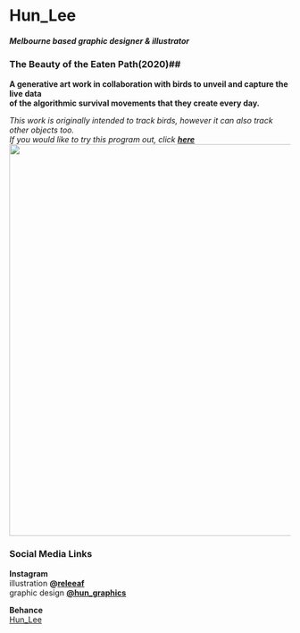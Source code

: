 # Hun_Lee
##### Melbourne based graphic designer &amp; illustrator

### The Beauty of the Eaten Path(2020)##
**A generative art work in collaboration with birds to unveil and capture the live data<br/>
of the algorithmic survival movements that they create every day. <br/>**

*This work is originally intended to track birds, however it can also track other objects too.<br/>
If you would like to try this program out, click **[here](https://hunoong.github.io/Hun_Lee/The_Beauty_of_Movements/)***
<br/>
<img src="https://hunoong.github.io/Hun_Lee/The_Beauty_of_Movements_poster.png" width="700"><br/>


### Social Media Links
**Instagram** <br/> 
illustration **@[releeaf](https://www.instagram.com/releeaf/)** <br/>
graphic design **[@hun_graphics](https://www.instagram.com/hun_graphics/)** <br/>

**Behance**<br/>
[Hun_Lee](https://www.behance.net/hun_lee)
